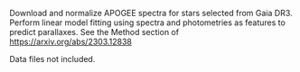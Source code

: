 Download and normalize APOGEE spectra for stars selected from Gaia DR3. 
Perform linear model fitting using spectra and photometries as features to predict parallaxes. 
See the Method section of https://arxiv.org/abs/2303.12838

Data files not included.
